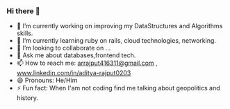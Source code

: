 ### Hi there 👋

- 🔭 I’m currently working on improving my DataStructures and Algorithms skills.
- 🌱 I’m currently learning ruby on rails, cloud technologies, networking.
- 👯 I’m looking to collaborate on ...
- 💬 Ask me about databases,frontend tech.
- 📫 How to reach me: arrajput416311@gmail.com , www.linkedin.com/in/aditya-rajput0203
- 😄 Pronouns: He/Him
- ⚡ Fun fact: When I'am not coding find me talking about geopolitics and history.

  

